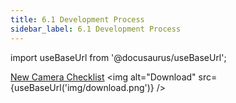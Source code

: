 ```yaml
---
title: 6.1 Development Process
sidebar_label: 6.1 Development Process
---
```


import useBaseUrl from '@docusaurus/useBaseUrl';

[New Camera Checklist](<artifacts/new camera checklist.docx>) <img alt="Download" src={useBaseUrl('img/download.png')} />
